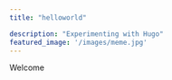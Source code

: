 ```yaml
---
title: "helloworld"

description: "Experimenting with Hugo"
featured_image: '/images/meme.jpg'
---
```

Welcome

